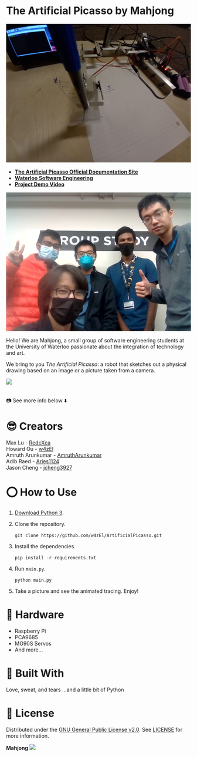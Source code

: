 # The Artificial Picasso by Mahjong

![](docs/media/RobotArmTopView1.jpg)

* [**The Artificial Picasso Official Documentation Site**](https://w4zel.github.io/ArtificialPicasso/)
* [**Waterloo Software Engineering**](https://uwaterloo.ca/future-students/programs/software-engineering)
* [**Project Demo Video**](https://youtu.be/NXo7NrgmTQk)

![](docs/media/GroupPhoto.jpg)

Hello! We are Mahjong, a small group of software engineering students at the University of Waterloo passionate about the integration of technology and art.

We bring to you *The Artificial Picasso*: a robot that sketches out a physical drawing based on an image or a picture taken from a camera.

![](https://i.imgur.com/iBhZ0Kr.jpg)

<br>📷 See more info below ⬇️

# **😎 Creators**
Max Lu - [RedcXca](https://github.com/RedcXca)
<br>
Howard Ou - [w4zEl](https://github.com/w4zEl)
<br>
Amruth Arunkumar - [AmruthArunkumar](https://github.com/AmruthArunkumar)
<br>
Adib Raed - [Aries1124](https://github.com/Aries1124)
<br>
Jason Cheng - [jcheng3927](https://github.com/jcheng3927)

# **⭕ How to Use**
1. [Download Python 3](https://www.python.org/downloads/).
2. Clone the repository.

    ```shell
    git clone https://github.com/w4zEl/ArtificialPicasso.git
    ```

3. Install the dependencies.

    ```shell
    pip install -r requirements.txt
    ```

4. Run `main.py`.

    ```shell
    python main.py
    ```

5. Take a picture and see the animated tracing. Enjoy!

# 🧰 Hardware

- Raspberry Pi
- PCA9685
- MG90S Servos
- And more...

# **🍎 Built With**
Love, sweat, and tears
...and a little bit of Python

# **🎹 License**
Distributed under the [GNU General Public License v2.0](https://www.gnu.org/licenses/old-licenses/gpl-2.0.en.html). See [LICENSE](LICENSE) for more information.

**Mahjong**
![](https://i.imgur.com/tAhE9eP.jpeg)
